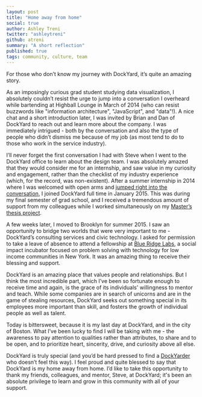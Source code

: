 ```yaml
---
layout: post
title: "Home away from home"
social: true
author: Ashley Treni
twitter: "ashleytreni"
github: atreni
summary: "A short reflection"
published: true
tags: community, culture, team
---
```


For those who don’t know my journey with DockYard, it’s quite an amazing story. 

As an imposingly curious grad student studying data visualization, I absolutely couldn’t resist the urge to jump into a conversation I overheard while bartending at Highball Lounge in March of 2014 (who can resist buzzwords like "information architecture", "JavaScript", and "data"!). A nice chat and a short introduction later, I was invited by Brian and Dan of DockYard to reach out and learn more about the company. I was immediately intrigued - both by the conversation and also the type of people who didn’t dismiss me because of my job (as most tend to do to those who work in the service industry).

I’ll never forget the first conversation I had with Steve when I went to the DockYard office to learn about the design team. I was absolutely amazed that they would consider me for an internship, and saw value in my curiosity and engagement, rather than the checklist of my industry experience (which, for the record, was non-existent). After a summer internship in 2014 where I was welcomed with open arms and [jumped right into the conversation](https://dockyard.com/blog/2014/07/18/design-as-conversation), I joined DockYard full time in January 2015. This was during my final semester of grad school, and I received a tremendous amount of support from my colleagues while I worked simultaneously on my [Master’s thesis project](http://www.designtaxonomy.com/#/standardimprovisations/).

A few weeks later, I moved to Brooklyn for summer 2015. I saw an opportunity to bridge two worlds that were very important to me - DockYard’s consulting services and civic technology. I asked for permission to take a leave of absence to attend a fellowship at [Blue Ridge Labs](http://labs.robinhood.org/), a social impact incubator focused on problem solving with technology for low income communities in New York. It was an amazing thing to receive their blessing and support.

DockYard is an amazing place that values people and relationships. But I think the most incredible part, which I’ve been so fortunate enough to receive time and again, is the grace of its individuals' willingness to mentor and teach. While some companies are in search of unicorns and are in the game of stealing resources, DockYard seeks out something special in its employees more important than skill, and fosters the growth of individual people as well as talent. 

Today is bittersweet, because it is my last day at DockYard, and in the city of Boston. What I’ve been lucky to find I will be taking with me - the awareness to pay attention to qualities rather than attributes, to share and to be open, and to prioritize heart, sincerity, drive, and curiosity above all else.

DockYard is truly special (and you’d be hard pressed to find a [DockYarder](https://medium.com/@sugarpirate/warning-breaking-changes-afeb2544d0f5#.ata8oqafn) who doesn’t feel this way). I feel proud and quite blessed to say that DockYard is my home away from home. I’d like to take this opportunity to thank my friends, colleagues, and mentor, Steve, at DockYard; it's been an absolute privilege to learn and grow in this community with all of your support.
